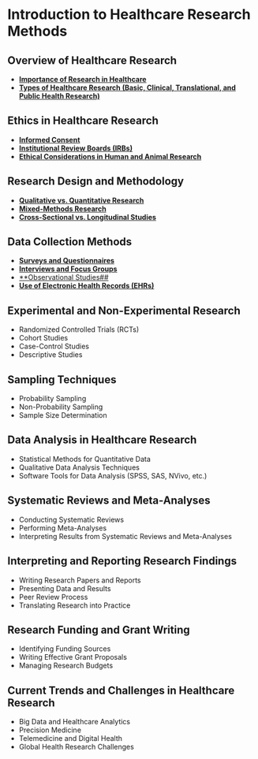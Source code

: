 # Introduction to Healthcare Research Methods
## Overview of Healthcare Research
- [**Importance of Research in Healthcare**](#)
- [**Types of Healthcare Research (Basic, Clinical, Translational, and Public Health Research)**](#)

## Ethics in Healthcare Research
- [**Informed Consent**](#)
- [**Institutional Review Boards (IRBs)**](#)
- [**Ethical Considerations in Human and Animal Research**](#)

## Research Design and Methodology
- [**Qualitative vs. Quantitative Research**](#)
- [**Mixed-Methods Research**](#)
- [**Cross-Sectional vs. Longitudinal Studies**](#)

## Data Collection Methods
- [**Surveys and Questionnaires**](#)
- [**Interviews and Focus Groups**](#)
- [**Observational Studies##](#)
- [**Use of Electronic Health Records (EHRs)**](#)

## Experimental and Non-Experimental Research
- Randomized Controlled Trials (RCTs)
- Cohort Studies
- Case-Control Studies
- Descriptive Studies

## Sampling Techniques
- Probability Sampling
- Non-Probability Sampling
- Sample Size Determination

## Data Analysis in Healthcare Research
- Statistical Methods for Quantitative Data
- Qualitative Data Analysis Techniques
- Software Tools for Data Analysis (SPSS, SAS, NVivo, etc.)

## Systematic Reviews and Meta-Analyses
- Conducting Systematic Reviews
- Performing Meta-Analyses
- Interpreting Results from Systematic Reviews and Meta-Analyses

## Interpreting and Reporting Research Findings
- Writing Research Papers and Reports
- Presenting Data and Results
- Peer Review Process
- Translating Research into Practice

## Research Funding and Grant Writing
- Identifying Funding Sources
- Writing Effective Grant Proposals
- Managing Research Budgets

## Current Trends and Challenges in Healthcare Research
- Big Data and Healthcare Analytics
- Precision Medicine
- Telemedicine and Digital Health
- Global Health Research Challenges
